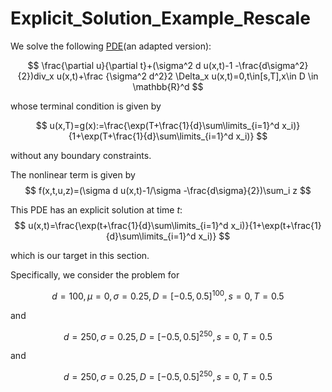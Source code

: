 # Explicit_Solution_Example_Rescale

We solve the following [PDE](https://arxiv.org/abs/1708.03223)(an adapted version):

$$
\frac{\partial u}{\partial t}+(\sigma^2 d u(x,t)-1 -\frac{d\sigma^2}{2})div_x u(x,t)+\frac {\sigma^2 d^2}2 \Delta_x u(x,t)=0,t\in[s,T],x\in D \in \mathbb{R}^d
$$

whose terminal condition is given by

$$
u(x,T)=g(x):=\frac{\exp(T+\frac{1}{d}\sum\limits_{i=1}^d x_i)}{1+\exp(T+\frac{1}{d}\sum\limits_{i=1}^d x_i)}
$$

without any boundary constraints.



The nonlinear term is given by
$$
f(x,t,u,z)=(\sigma d u(x,t)-1/\sigma -\frac{d\sigma}{2})\sum_i z
$$


This PDE has an explicit solution at time $t$:
$$
u(x,t)=\frac{\exp(t+\frac{1}{d}\sum\limits_{i=1}^d x_i)}{1+\exp(t+\frac{1}{d}\sum\limits_{i=1}^d x_i)}
$$

which is our target in this section.



Specifically, we consider the problem for

$$
d=100, \mu=0, \sigma=0.25, D=[-0.5,0.5]^{100}, s=0, T=0.5
$$

and

$$
d=250,  \sigma=0.25, D=[-0.5,0.5]^{250}, s=0, T=0.5
$$

and

$$
d=250, \sigma=0.25, D=[-0.5,0.5]^{250}, s=0, T=0.5
$$

